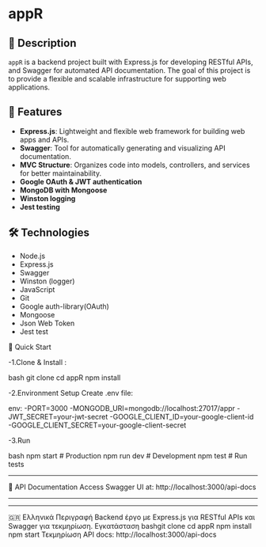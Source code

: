 # appR

## 📌 Description

`appR` is a backend project built with Express.js for developing RESTful APIs, and Swagger for automated API documentation. The goal of this project is to provide a flexible and scalable infrastructure for supporting web applications.

## 🚀 Features

- **Express.js**: Lightweight and flexible web framework for building web apps and APIs.
- **Swagger**: Tool for automatically generating and visualizing API documentation.
- **MVC Structure**: Organizes code into models, controllers, and services for better maintainability.
- **Google OAuth & JWT authentication**
- **MongoDB with Mongoose**
- **Winston logging**
- **Jest testing**

## 🛠️ Technologies

- Node.js  
- Express.js  
- Swagger
- Winston (logger)  
- JavaScript  
- Git
- Google auth-library(OAuth)
- Mongoose
- Json Web Token
- Jest test

🚀 Quick Start

-1.Clone & Install :

bash
git clone <repository-url>
cd appR
npm install

-2.Environment Setup Create .env file:

env:
-PORT=3000
-MONGODB_URI=mongodb://localhost:27017/appr
-JWT_SECRET=your-jwt-secret
-GOOGLE_CLIENT_ID=your-google-client-id
-GOOGLE_CLIENT_SECRET=your-google-client-secret

-3.Run

bash
npm start          # Production
npm run dev        # Development
npm test           # Run tests

---
📄 API Documentation
Access Swagger UI at: http://localhost:3000/api-docs


- - - - - - - - - - - -- - - - - - - - - - - - - - - - - - - -- - - - - - - - - - - - - -- - - - - - - - - - - - - - - - - - - - -
- - - - - - - - - - - -- - - - - - - - - - - - - - - - - - - -- - - - - - - - - - - - - -- - - - - - - - - - - - - - - - - - - - -

🇬🇷 Ελληνικά
Περιγραφή
Backend έργο με Express.js για RESTful APIs και Swagger για τεκμηρίωση.
Εγκατάσταση
bashgit clone <repository-url>
cd appR
npm install
npm start
Τεκμηρίωση
API docs: http://localhost:3000/api-docs
